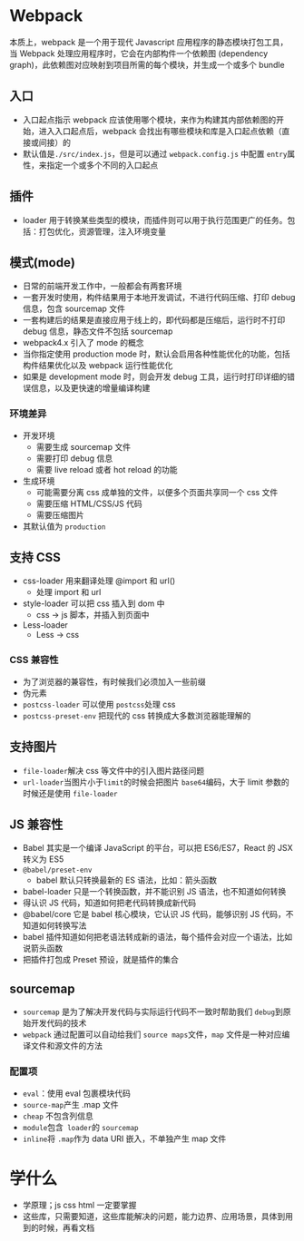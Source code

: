 # Webpack

本质上，webpack 是一个用于现代 Javascript 应用程序的静态模块打包工具，当 Webpack 处理应用程序时，它会在内部构件一个依赖图 (dependency graph)，此依赖图对应映射到项目所需的每个模块，并生成一个或多个 bundle

## 入口

- 入口起点指示 webpack 应该使用哪个模块，来作为构建其内部依赖图的开始，进入入口起点后，webpack 会找出有哪些模块和库是入口起点依赖（直接或间接）的
- 默认值是`./src/index.js`，但是可以通过 `webpack.config.js` 中配置 `entry`属性，来指定一个或多个不同的入口起点

## 插件

- loader 用于转换某些类型的模块，而插件则可以用于执行范围更广的任务。包括：打包优化，资源管理，注入环境变量

## 模式(mode)

- 日常的前端开发工作中，一般都会有两套环境
- 一套开发时使用，构件结果用于本地开发调试，不进行代码压缩、打印 debug 信息，包含 sourcemap 文件
- 一套构建后的结果是直接应用于线上的，即代码都是压缩后，运行时不打印 debug 信息，静态文件不包括 sourcemap
- webpack4.x 引入了 mode 的概念
- 当你指定使用 production mode 时，默认会启用各种性能优化的功能，包括构件结果优化以及 webpack 运行性能优化
- 如果是 development mode 时，则会开发 debug 工具，运行时打印详细的错误信息，以及更快速的增量编译构建

### 环境差异

- 开发环境
  - 需要生成 sourcemap 文件
  - 需要打印 debug 信息
  - 需要 live reload 或者 hot reload 的功能
- 生成环境
  - 可能需要分离 css 成单独的文件，以便多个页面共享同一个 css 文件
  - 需要压缩 HTML/CSS/JS 代码
  - 需要压缩图片
- 其默认值为 `production`

## 支持 CSS

- css-loader 用来翻译处理 @import 和 url()
  - 处理 import 和 url
- style-loader 可以把 css 插入到 dom 中
  - css -> js 脚本，并插入到页面中
- Less-loader
  - Less -> css

### CSS 兼容性

- 为了浏览器的兼容性，有时候我们必须加入一些前缀
- 伪元素
- `postcss-loader` 可以使用 `postcss`处理 css
- `postcss-preset-env` 把现代的 css 转换成大多数浏览器能理解的

## 支持图片



- `file-loader`解决 css 等文件中的引入图片路径问题
- `url-loader`当图片小于`limit`的时候会把图片 `base64`编码，大于 limit 参数的时候还是使用 `file-loader`

## JS 兼容性

- Babel 其实是一个编译 JavaScript 的平台，可以把 ES6/ES7，React 的 JSX 转义为 ES5
- `@babel/preset-env`
  - babel 默认只转换最新的 ES 语法，比如：箭头函数
- babel-loader 只是一个转换函数，并不能识别 JS 语法，也不知道如何转换
- 得认识 JS 代码，知道如何把老代码转换成新代码
- @babel/core 它是 babel 核心模块，它认识 JS 代码，能够识别 JS 代码，不知道如何转换写法
- babel 插件知道如何把老语法转成新的语法，每个插件会对应一个语法，比如说箭头函数 
- 把插件打包成 Preset 预设，就是插件的集合

## sourcemap

- `sourcemap` 是为了解决开发代码与实际运行代码不一致时帮助我们 `debug`到原始开发代码的技术
- `webpack` 通过配置可以自动给我们 `source maps`文件，`map` 文件是一种对应编译文件和源文件的方法

### 配置项

- `eval`：使用 eval 包裹模块代码
- `source-map`产生 .map 文件
- `cheap` 不包含列信息
- `module`包含` loader`的 `sourcemap`
- `inline`将 `.map`作为 data URI 嵌入，不单独产生 map 文件

# 学什么

- 学原理；js css html 一定要掌握
- 这些库，只需要知道，这些库能解决的问题，能力边界、应用场景，具体到用到的时候，再看文档

